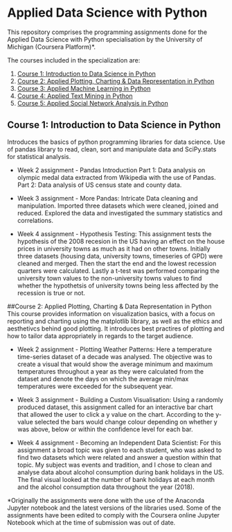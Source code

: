 # Applied Data Science with Python

This repository comprises the programming assignments done for the Applied Data Science with Python specialisation by the University of Michigan (Coursera Platform)*.

The courses included in the specialization are: 

1. [Course 1: Introduction to Data Science in Python](#Course-1:-Introduction-to-Data-Science-in-Python)
2. [Course 2: Applied Plotting, Charting & Data Representation in Python](#Course-2:-Applied-Plotting,-Charting-&-Data-Representation-in-Python)
3. [Course 3: Applied Machine Learning in Python](#Course-3:-Applied-Machine-Learning-in-Python)
4. [Course 4: Applied Text Mining in Python](#Course-4:-Applied-Text-Mining-in-Python)
5. [Course 5: Applied Social Network Analysis in Python](#Course-5:-Applied-Social-Network-Analysis-in-Python)



## Course 1: Introduction to Data Science in Python

Introduces the basics of python programming libraries for data science. Use of pandas library to read, clean, sort and manipulate data and SciPy.stats for statistical analysis.


* Week 2 assignment - Pandas Introduction Part 1: Data analysis on olympic medal data extracted from Wikipedia with the use of Pandas. Part 2:  Data analysis of US census state and county data.

* Week 3 assignment - More Pandas: Intricate Data cleaning and manipulation. Imported three datasets which were cleaned, joined and reduced. Explored the data and investigated the summary statistics and correlations.

* Week 4 assignment - Hypothesis Testing: This assignment tests the hypothesis of the 2008 recesion in the US having an effect on the house prices in university towns as much as it had on other towns. Initially three datasets (housing data, university towns, timeseries of GPD) were cleaned and merged. Then the start the end and the lowest recession quarters were calculated. Lastly a t-test was performed comparing the university town values to the non-university towns values to find whether the hypothetsis of university towns being less affected by the recession is true or not.


##Course 2: Applied Plotting, Charting & Data Representation in Python
This course provides information on visualization basics, with a focus on reporting and charting using the matplotlib library, as well as the ethics and aesthetivcs behind good plotting. It introduces best practires of plotting and how to tailor data appropriately in regards to the target audience. 


* Week 2 assignment - Plotting Weather Patterns: Here a temperature time-series dataset of a decade was analysed. The objective was to create a visual that would show the average minimum and maximum temperatures throughout a year as they were calculated from the dataset and denote the days on which the average min/max temperatures were exceeded for the subsequent year. 


* Week 3 assignment - Building a  Custom Visualisation: Using a randomly produced dataset, this assignment called for an interactive bar chart that allowed the user to click a y value on the chart. According to the y-value selected the bars would change colour depending on whether y was above, below or within the confidence level for each bar.


* Week 4 assignment - Becoming an Independent Data Scientist: For this assignment a broad topic was given to each student, who was asked to find two datasets which were related and answer a question within that topic. My subject was events and tradition, and I chose to clean and analyse data about alcohol consumption during bank holidays in the US. The final visual looked at the number of bank holidays at each month and the alcohol consumption data throughout the year (2018).



























*Originally the assignments were done with the use of the Anaconda Jupyter notebook and the latest versions of the libraries used. Some of the assignments have been edited to comply with the Coursera online Jupyter Notebook which at the time of submission was out of date.
